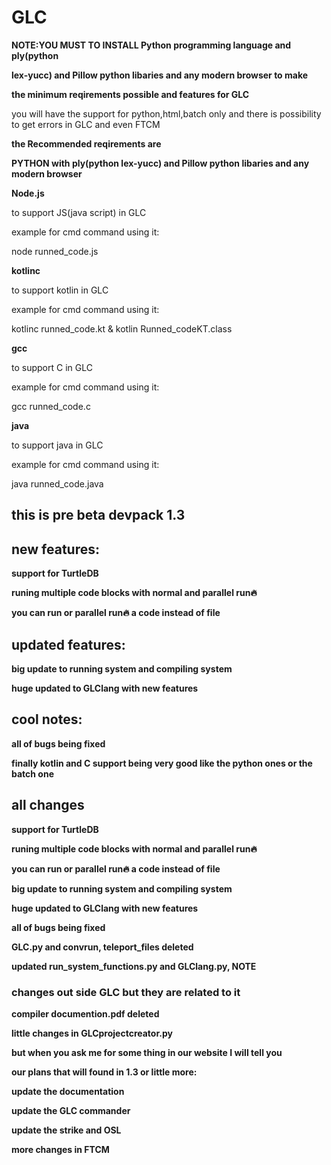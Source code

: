 # GLC
**NOTE:YOU MUST TO INSTALL Python programming language and ply(python**


**lex-yucc) and Pillow python libaries and any modern browser to make**


**the minimum reqirements possible and features for GLC**

you will have the support for python,html,batch only and there is possibility to get errors in GLC and even FTCM

**the Recommended reqirements are**

**PYTHON with ply(python lex-yucc) and Pillow python libaries and any**
**modern browser**

**Node.js**


to support JS(java script) in GLC


example for cmd command using it:


node runned_code.js


**kotlinc**


to support kotlin in GLC


example for cmd command using it:


kotlinc runned_code.kt & kotlin Runned_codeKT.class


**gcc**


to support C in GLC


example for cmd command using it:


gcc runned_code.c


**java**


to support java in GLC


example for cmd command using it:


java runned_code.java


## this is pre beta devpack 1.3

## new features:

**support for TurtleDB**


**runing multiple code blocks with normal and parallel run🔥**


**you can run or parallel run🔥 a code instead of file**

## updated features:


**big update to running system and compiling system**


**huge updated to GLClang with new features**


## cool notes:

**all of bugs being fixed**

**finally kotlin and C support being very good like the python ones or the batch one**

## all changes


**support for TurtleDB**


**runing multiple code blocks with normal and parallel run🔥**


**you can run or parallel run🔥 a code instead of file**


**big update to running system and compiling system**


**huge updated to GLClang with new features**


**all of bugs being fixed**


**GLC.py and convrun, teleport_files deleted**

**updated run_system_functions.py and GLClang.py, NOTE**


### changes out side GLC but they are related to it


**compiler documention.pdf deleted**


**little changes in GLCprojectcreator.py**


**but when you ask me for some thing in our website I will tell you**


**our plans that will found in 1.3 or little more:**


**update the documentation**


**update the GLC commander**


**update the strike and OSL**


**more changes in FTCM**

